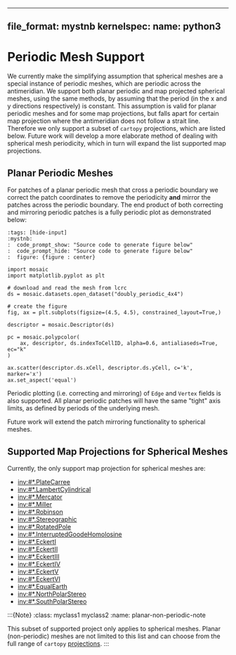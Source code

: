 ______________________________________________________________________

## file_format: mystnb kernelspec: name: python3

# Periodic Mesh Support

We currently make the simplifying assumption that spherical meshes are a
special instance of periodic meshes, which are periodic across the antimeridian.
We support both planar periodic and map projected spherical meshes, using the
same methods, by assuming that the period (in the x and y directions
respectively) is constant. This assumption is valid for planar periodic meshes
and for some map projections, but falls apart for certain map projection where
the antimeridian does not follow a strait line. Therefore we only support a
subset of `cartopy` projections, which are listed below. Future work will
develop a more elaborate method of dealing with spherical mesh periodicity,
which in turn will expand the list supported map projections.

## Planar Periodic Meshes

For patches of a planar periodic mesh that cross a periodic boundary we correct
the patch coordinates to remove the periodicity **and** mirror the patches
across the periodic boundary. The end product of both correcting and mirroring
periodic patches is a fully periodic plot as demonstrated below:

```{code-cell} ipython3
:tags: [hide-input]
:mystnb:
:  code_prompt_show: "Source code to generate figure below"
:  code_prompt_hide: "Source code to generate figure below"
:  figure: {figure : center}

import mosaic
import matplotlib.pyplot as plt

# download and read the mesh from lcrc
ds = mosaic.datasets.open_dataset("doubly_periodic_4x4")

# create the figure
fig, ax = plt.subplots(figsize=(4.5, 4.5), constrained_layout=True,)

descriptor = mosaic.Descriptor(ds)

pc = mosaic.polypcolor(
    ax, descriptor, ds.indexToCellID, alpha=0.6, antialiaseds=True, ec="k"
)

ax.scatter(descriptor.ds.xCell, descriptor.ds.yCell, c='k', marker='x')
ax.set_aspect('equal')
```

Periodic plotting (i.e. correcting and mirroring) of `Edge` and `Vertex` fields
is also supported. All planar periodic patches will have the same "tight" axis
limits, as defined by periods of the underlying mesh.

Future work will extend the patch mirroring functionality to spherical meshes.

## Supported Map Projections for Spherical Meshes

Currently, the only support map projection for spherical meshes are:

- <inv:#*.PlateCarree>
- <inv:#*.LambertCylindrical>
- <inv:#*.Mercator>
- <inv:#*.Miller>
- <inv:#*.Robinson>
- <inv:#*.Stereographic>
- <inv:#*.RotatedPole>
- <inv:#*.InterruptedGoodeHomolosine>
- <inv:#*.EckertI>
- <inv:#*.EckertII>
- <inv:#*.EckertIII>
- <inv:#*.EckertIV>
- <inv:#*.EckertV>
- <inv:#*.EckertVI>
- <inv:#*.EqualEarth>
- <inv:#*.NorthPolarStereo>
- <inv:#*.SouthPolarStereo>

:::{Note}
:class: myclass1 myclass2
:name: planar-non-periodic-note

This subset of supported project only applies to spherical meshes.
Planar (non-periodic) meshes are not limited to this list and can choose from
the full range of `cartopy`
[projections](https://scitools.org.uk/cartopy/docs/latest/reference/projections.html).
:::
